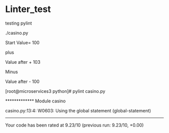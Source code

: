 # Linter_test
testing pylint


  ./casino.py

  Start Value= 100

  plus

  Value after +  103

  Minus

  Value after -  100

  [root@microservices3 python]# pylint casino.py

  ************* Module casino

  casino.py:13:4: W0603: Using the global statement (global-statement)

------------------------------------------------------------------
Your code has been rated at 9.23/10 (previous run: 9.23/10, +0.00)


